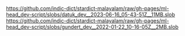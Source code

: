 https://github.com/indic-dict/stardict-malayalam/raw/gh-pages/ml-head_dev-script/slobs/datuk_dev__2023-06-16_05-43-51Z__11MB.slob  
https://github.com/indic-dict/stardict-malayalam/raw/gh-pages/ml-head_dev-script/slobs/gundert_dev__2022-01-22_10-16-05Z__2MB.slob  
